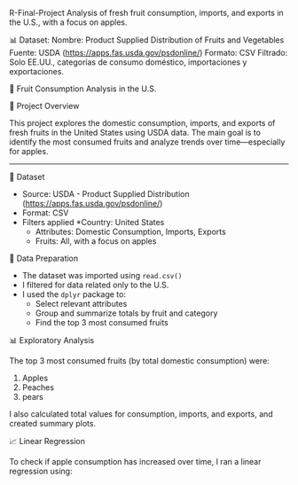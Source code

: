 R-Final-Project
Analysis of fresh fruit consumption, imports, and exports in the U.S., with a focus on apples.

📊 Dataset:
Nombre: Product Supplied Distribution of Fruits and Vegetables
Fuente: USDA (https://apps.fas.usda.gov/psdonline/)
Formato: CSV
Filtrado: Solo EE.UU., categorías de consumo doméstico, importaciones y exportaciones.

🍎 Fruit Consumption Analysis in the U.S.

📌 Project Overview

This project explores the domestic consumption, imports, and exports of fresh fruits in the United States using USDA data. The main goal is to identify the most consumed fruits and analyze trends over time—especially for apples.

---

📂 Dataset

- Source: USDA - Product Supplied Distribution (https://apps.fas.usda.gov/psdonline/)
- Format: CSV
- Filters applied
  *Country: United States
  * Attributes: Domestic Consumption, Imports, Exports
  * Fruits: All, with a focus on apples



🧹 Data Preparation

- The dataset was imported using `read.csv()`
- I filtered for data related only to the U.S.
- I used the `dplyr` package to:
  * Select relevant attributes
  * Group and summarize totals by fruit and category
  * Find the top 3 most consumed fruits



📊 Exploratory Analysis

The top 3 most consumed fruits (by total domestic consumption) were:

1. Apples  
2. Peaches 
3. pears

I also calculated total values for consumption, imports, and exports, and created summary plots.



📈 Linear Regression

To check if apple consumption has increased over time, I ran a linear regression using:

